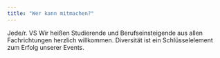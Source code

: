 ```yaml
---
title: "Wer kann mitmachen?"
---
```


Jede/r. VS 
Wir heißen Studierende und Berufseinsteigende aus allen Fachrichtungen herzlich willkommen. 
Diversität ist ein Schlüsselelement zum Erfolg unserer Events.   
